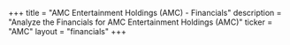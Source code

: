 +++
title = "AMC Entertainment Holdings (AMC) - Financials"
description = "Analyze the Financials for AMC Entertainment Holdings (AMC)"
ticker = "AMC"
layout = "financials"
+++

